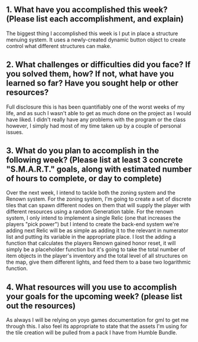 ## 1. What have you accomplished this week? (Please list each accomplishment, and explain)
The biggest thing I accomplished this week is I put in place a structure menuing system.  It uses a newly-created dynamic button object to create control what different structures can make.


## 2. What challenges or difficulties did you face? If you solved them, how? If not, what have you learned so far? Have you sought help or other resources?
Full disclosure this is has been quantifiably one of the worst weeks of my life, and as such I wasn't able to get as much done on the project as I would have liked. I didn't really have any problems with the program or the class however, I simply had most of my time taken up by a couple of personal issues.


## 3. What do you plan to accomplish in the following week? (Please list at least 3 concrete "S.M.A.R.T." goals, along with estimated number of hours to complete, or day to complete)
Over the next week, I intend to tackle both the zoning system and the Renown system. For the zoning system, I'm going to create a set of discrete tiles that can spawn different nodes on them that will supply the player with different resources using a random Generation table. For the renown system, I only intend to implement a single Relic (one that increases the players "pick power") but I intend to create the back-end system we're adding next Relic will be as simple as adding it to the relevant in numerator list and putting its variable in the appropriate place. I lost the adding a function that calculates the players Renown gained honor reset, it will simply be a placeholder function but it's going to take the total number of item objects in the player's inventory and the total level of all structures on the map, give them different lights, and feed them to a base two logarithmic function.



## 4. What resources will you use to accomplish your goals for the upcoming week? (please list out the resources)
As always I will be relying on yoyo games documentation for gml to get me through this. I also feel its appropriate to state that the assets I'm using for the tile creation will be pulled from a pack I have from Humble Bundle.
